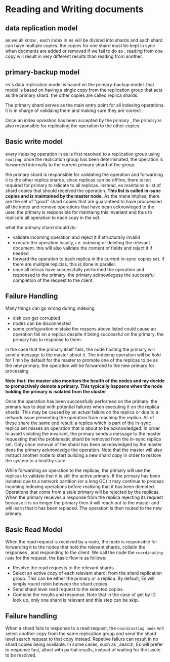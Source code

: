 # Reading and Writing documents

## data replication model
as we all know , each index in es will be divided into shards and each shard can have multiple copies.
the copies for one shard must be kept in sync when docments are added or removed
if we fail to do so , reading from one copy will result in very different results than reading from another.

## primary-backup model
es's data replication model is based on the primary-backup model. that model is based on having a single copy from the replication group
that acts as the primary shard. the other copies are called replica shards.

The primary shard serves as the main entry point for all indexing operations. it is in charge of validaing them and making sure they are correct . 


Once an index opreation has been accepted by the primary , the primary is also responsible for replicating the operation to the other copies.


## Basic write  model
every indexing operation in es is first resolved to a replication group using `routing`. once the replication group has been determinated, the operation is forwarded internally to the current primary shard of the group. 


the primary shard is responsible for validating the operation and forwarding it to the other replica shards. since replicas can be offline, there is not required for primary to relicate to all replicas. instead, es maintains a list of shard copies that should received 
the operation. <strong>This list is called in-sync copies and is maintained by the master node.</strong> As the mane implies, there are the set of "good" shard copies that are guaranteed to have proccessed all the index and remove operations that have bean acknowleged to the user, the primary is responsible for maintaing this invariant and thus to replicate all operation to each copy in the set.


what the primary shard should do:
* validate incoming operation and reject it if structurally invalid
* execute the operation locally, i.e. indexing or deleting the relevant document. this will also validate the content of fields and reject it if needed
* forward the operation to each replica in the current in-sync copies set. if there are mulitple replcias, this is done in parallel.
* once all relicas have successfully performed the operation and responsed to the primary. the primary acknowlegess the successful completion of the request to the client.


## Failure Handling
Many things can go wrong during indexing
* disk can get corrupted
* nodes can be disconnected
* some configuration mistake
the reasons above listed could cause an operation fail on a replica despite it being successful on the primary. the primary has to response to them.

in the case that the primary itself fails, the node hosting the primary will send a message to the master about it. The indexing operation will be hold for 1 min by default for the master to promote one of the replicas to be as the new primary. the operation will be forwarded to the new primary for processing

<strong>Note that: the master also monitors the health of the nodes and my decide to promactively demote a primary. This typically happens when the node holding the primary is isolated from the cluster</strong>

Once the operation has been successfully performed on the primary. the primary has to deal with potential failures when executing it on
the replica shards. This may be caused by an actual failure on the replica or due to a network issue preventing the operation from reaching the replica. All of these share the same end result: a replica which is part of the in-sync replica set misses an operation that is about to be acknowledged. In order to avoid violating the invariant, the primary sends a message to the master requesting that the problematic shard be removed from the in-sync replica set. Only once removal of the shard has been acknowledged by the master does the primary acknowledge the operation. Note that the master will also instruct another node to start building a new shard copy in order to restore the system to a healthy state.

While forwarding an operation to the replicas, the primary will use the replicas to validate that it is still the active primary. If the primary has been isolated due to a network partition (or a long GC) it may continue to process incoming indexing operations before realising that it has been demoted. Operations that come from a stale primary will be rejected by the replicas. When the primary receives a response from the replica rejecting its request because it is no longer the primary then it will reach out to the master and will learn that it has been replaced. The operation is then routed to the new primary.


## Basic Read Model
When the read request is received by a node, the node is responsible for forwarding it to the nodes that hold the relevant shards, collatin the responses , and responding to the client. We call the node the `coordinating node` for the request. the basic flow is as follows:
* Resolve the read requests to the relevant shards.
* Select an active copy of each relevant shard, from the shard replication group. This can be either the primary or a replica. By default, Es will simply round robin between the shard copies.
* Send shard level read request to the selected copies.
* Combine the results and response. Note that in the case of get by ID look up, only one shard is relevant and this step can be skip.

## Failure handling 
When a shard fails to response to a read request, the `coordinating node` will select another copy from the same replication group and send the shard level search request to that copy instead. Repetive failurs can result in no shard copies being available. In some cases, such as _search, Es will prefer to response fast, albeit with partial results, instead of waiting for the issule to be resolved.
















